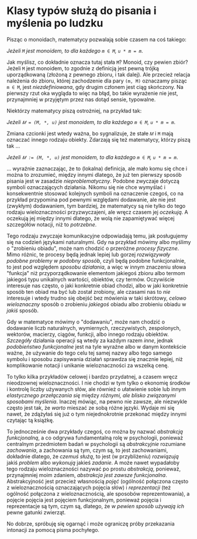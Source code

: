 <!-- -*- coding: utf-8 -*- -->
# Klasy typów służą do pisania i myślenia po ludzku

Pisząc o monoidach, matematycy pozwalają sobie czasem na coś takiego:

*Jeżeli `M` jest monoidem, to dla każdego `m ∈ M`, `u * m = m`*.

Jak myślisz, co dokładnie oznacza tutaj stała `M`? Monoid, czy pewien zbiór? Jeżeli `M` jest
monoidem, to zgodnie z definicją jest pewną trójką uporządkowaną (złożoną z pewnego zbioru, i tak
dalej). Ale przecież relacja należenia do zbioru, której zachodzenie dla pary `(m, M)` oznaczamy
pisząc `m ∈ M`, jest *niezdefiniowana*, gdy drugim członem jest ciąg skończony. Na pierwszy rzut oka
wygląda to więc na błąd, bo takie wyrażenie nie jest, przynajmniej w przyjętym przez nas dotąd
sensie, typowalne.

Niektórzy matematycy piszą ostrożniej, na przykład tak:

*Jeżeli `𝑀 = (M, *, u)` jest monoidem, to dla każdego `m ∈ M`, `u * m = m`*.

Zmiana czcionki jest wtedy ważna, bo sygnalizuje, że stałe `𝑀` i `M` mają oznaczać innego rodzaju
obiekty. Zdarzają się też matematycy, którzy piszą tak ...

*Jeżeli `𝑀 := (M, *, u)` jest monoidem, to dla każdego `m ∈ M`, `u * m = m`*.

... wyraźnie zaznaczając, że to (lokalna) definicja, ale mało komu się chce i można to zrozumieć,
między innymi dlatego, że już ten pierwszy sposób pisania jest w zasadzie
*nieproblematyczny*. Podobne zwyczaje dotyczą symboli oznaczających działania. Nikomu się nie chce
wymyślać i konsekwentnie stosować kolejnych symboli na oznaczenie czegoś, co na przykład przypomina
pod pewnymi względami dodawanie, ale nie jest (zwykłym) dodawaniem, tym bardziej, że matematycy są
nie tylko do tego rodzaju wieloznaczności przyzwyczajeni, ale wręcz czasem jej *oczekują*. A
oczekują jej między innymi dlatego, że wolą nie zapamiętywać więcej szczegółów notacji, niż to
*potrzebne*.

Tego rodzaju zwyczaje komunikacyjne odpowiadają temu, jak posługujemy się na codzień językami
naturalnymi. Gdy na przykład mówimy albo myślimy o "zrobieniu obiadu", może nam chodzić o przeróżne
*procesy fizyczne*. Mimo różnic, te procesy będą jednak lepiej lub gorzej *rozwiązywały podobne
problemy w podobny sposób*, czyli będą podobne funkcjonalnie, to jest pod względem *sposobu
działania*, a więc w innym znaczeniu słowa "funkcja" niż przyporządkowanie elementom jakiegoś zbioru
albo termom jakiegoś typu unikalnych wartości, obiektów, czy termów. Oczywiście interesuje nas
często, o jaki konkretnie obiad chodzi, albo w jaki konkretnie sposób ten obiad ma być lub został
zrobiony, ale czasami nas to *nie* interesuje i wtedy trudno się obejść bez mówienia w taki
skrótowy, *celowo wieloznaczny* sposób o zrobieniu *jakiegoś* obiadu albo zrobieniu obiadu w *jakiś*
sposób.

Gdy w matematyce mówimy o "dodawaniu", może nam chodzić o dodawanie liczb naturalnych, wymiernych,
rzeczywistych, zespolonych, wektorów, macierzy, ciągów, funkcji, albo innego rodzaju
obiektów. *Szczegóły* działania operacji są wtedy za każdym razem *inne*, jednak *podobieństwo
funkcjonalne* jest na tyle wyraźne albo w danym kontekście ważne, że używanie do tego celu tej samej
nazwy albo tego samego symbolu i sposobu zapisywania działań sprawdza się znacznie lepiej, niż
komplikowanie notacji i unikanie wieloznaczności za wszelką cenę.

To tylko kilka przykładów celowej i bardzo przydatnej, a czasem wręcz nieodzownej wieloznaczności. I
nie chodzi w tym tylko o ekonomię środków i kontrolę liczby używanych słów, ale również o ułatwienie
sobie lub innym *elastycznego przełączania się* między *różnymi, ale blisko związanymi sposobami
myślenia*. Inaczej mówiąc, na pewno nie zawsze, ale niezwykle często jest tak, że *warto* mieszać ze
sobą różne języki. Wydaje mi się nawet, że zdążyłaś się już o tym niejednokrotnie przekonać między
innymi czytając tą książkę.

To jednocześnie dwa przykłady czegoś, co można by nazwać *abstrakcją funkcjonalną*, a co odgrywa
fundamentalną rolę w psychologii, ponieważ centralnym przedmiotem badań w psychologii są
*abstrakcyjnie* rozumiane *zachowania*, a zachowania są tym, czym są, to jest zachowaniami,
dokładnie dlatego, że *czemuś służą*, to jest (w przybliżeniu) *rozwiązują* jakiś *problem* albo
*wykonują* jakieś *zadanie*. A może nawet wypadałoby tego rodzaju wieloznaczności nazywać po prostu
*abstrakcją*, ponieważ, przynajmniej moim zdaniem, *abstrakcja jest zawsze
funkcjonalna*. Abstrakcyjność jest przecież własnością *pojęć* (ogólność połączona często z
wieloznacznością oznaczających pojęcia słów) i *reprezentacji* (też ogólność połączona z
wieloznacznością, ale sposobów reprezentowania), a pojęcie pojęcia jest pojęciem funkcjonalnym,
ponieważ pojęcia i reprezentacje są tym, czym są, dlatego, że *w pewien sposób używają ich* pewne
gatunki zwierząt.

No dobrze, spróbuję się ogarnąć i może ograniczę próby przekazania intonacji za pomocą pisma
pochyłego.

